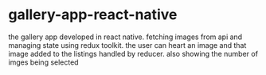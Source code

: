 # gallery-app-react-native
the gallery app developed in react native. fetching images from api and managing state using redux toolkit. the user can heart an image and that image added to the listings handled by reducer. also showing the number of imges being selected
